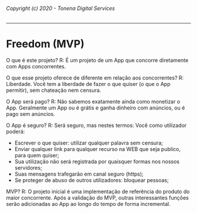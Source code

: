 ###### Copyright (c) 2020 - Tonena Digital Services

---

# Freedom (MVP)

O que é este projeto?
R: É um projeto de um App que concorre diretamente com Apps concorrentes.

O que esse projeto oferece de diferente em relação aos concorrentes?
R: Liberdade. Você tem a liberdade de fazer o que quiser (o que o App permitir), sem chateação  nem censura.

O App será pago?
R: Não sabemos exatamente ainda como monetizar o App.
Geralmente um App ou é grátis e ganha dinheiro com anúncios, ou é pago sem anúncios.

O App é seguro?
R: Será seguro, mas nestes termos: Você como utilizador poderá:
* Escrever o que quiser: utilizar qualquer palavra sem censura;
* Enviar qualquer link para qualquer recurso na WEB que seja publico, para quem quiser;
* Sua utilização não será registrada por quaisquer formas nos nossos servidores;
* Suas mensagens trafegarão em canal seguro (https);
* Se proteger de abuso de outros utilizadores: bloquear pessoas;

MVP?
R: O projeto inicial é uma implementação de referência do produto do maior concorrente. Após a validação do MVP, outras interessantes funções serão adicionadas ao App ao longo do tempo de forma incremental.
